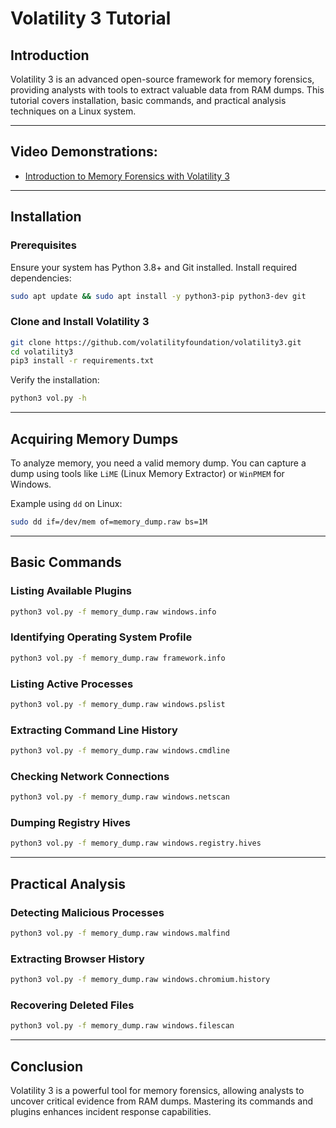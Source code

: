 # Volatility 3 Tutorial

## Introduction

Volatility 3 is an advanced open-source framework for memory forensics, providing analysts with tools to extract valuable data from RAM dumps. This tutorial covers installation, basic commands, and practical analysis techniques on a Linux system.

---

## Video Demonstrations:
- [Introduction to Memory Forensics with Volatility 3](https://www.youtube.com/watch?v=Uk3DEgY5Ue8)

---

## Installation

### Prerequisites

Ensure your system has Python 3.8+ and Git installed. Install required dependencies:
```bash
sudo apt update && sudo apt install -y python3-pip python3-dev git
```

### Clone and Install Volatility 3

```bash
git clone https://github.com/volatilityfoundation/volatility3.git
cd volatility3
pip3 install -r requirements.txt
```

Verify the installation:
```bash
python3 vol.py -h
```

---

## Acquiring Memory Dumps

To analyze memory, you need a valid memory dump. You can capture a dump using tools like `LiME` (Linux Memory Extractor) or `WinPMEM` for Windows.

Example using `dd` on Linux:
```bash
sudo dd if=/dev/mem of=memory_dump.raw bs=1M
```

---

## Basic Commands

### Listing Available Plugins

```bash
python3 vol.py -f memory_dump.raw windows.info
```

### Identifying Operating System Profile

```bash
python3 vol.py -f memory_dump.raw framework.info
```

### Listing Active Processes

```bash
python3 vol.py -f memory_dump.raw windows.pslist
```

### Extracting Command Line History

```bash
python3 vol.py -f memory_dump.raw windows.cmdline
```

### Checking Network Connections

```bash
python3 vol.py -f memory_dump.raw windows.netscan
```

### Dumping Registry Hives

```bash
python3 vol.py -f memory_dump.raw windows.registry.hives
```

---

## Practical Analysis

### Detecting Malicious Processes

```bash
python3 vol.py -f memory_dump.raw windows.malfind
```

### Extracting Browser History

```bash
python3 vol.py -f memory_dump.raw windows.chromium.history
```

### Recovering Deleted Files

```bash
python3 vol.py -f memory_dump.raw windows.filescan
```

---

## Conclusion

Volatility 3 is a powerful tool for memory forensics, allowing analysts to uncover critical evidence from RAM dumps. Mastering its commands and plugins enhances incident response capabilities.
